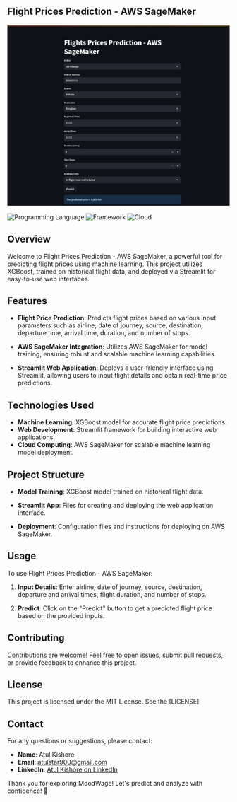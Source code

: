 ## Flight Prices Prediction - AWS SageMaker

![Flight Prices Prediction](https://github.com/Atulok0506/AWS-Sagemaker-ML-project/blob/master/aws%20sagemaker%20streamlit.png)

![Programming Language](https://img.shields.io/badge/Python-3.10-orange)
![Framework](https://img.shields.io/badge/Streamlit-0.90-brightgreen)
![Cloud](https://img.shields.io/badge/AWS-SageMaker-blue)

## Overview

Welcome to Flight Prices Prediction - AWS SageMaker, a powerful tool for predicting flight prices using machine learning. This project utilizes XGBoost, trained on historical flight data, and deployed via Streamlit for easy-to-use web interfaces.

## Features

- **Flight Price Prediction**: Predicts flight prices based on various input parameters such as airline, date of journey, source, destination, departure time, arrival time, duration, and number of stops.
  
- **AWS SageMaker Integration**: Utilizes AWS SageMaker for model training, ensuring robust and scalable machine learning capabilities.

- **Streamlit Web Application**: Deploys a user-friendly interface using Streamlit, allowing users to input flight details and obtain real-time price predictions.

## Technologies Used

- **Machine Learning**: XGBoost model for accurate flight price predictions.
- **Web Development**: Streamlit framework for building interactive web applications.
- **Cloud Computing**: AWS SageMaker for scalable machine learning model deployment.

## Project Structure

- **Model Training**: XGBoost model trained on historical flight data.
  
- **Streamlit App**: Files for creating and deploying the web application interface.
  
- **Deployment**: Configuration files and instructions for deploying on AWS SageMaker.

## Usage

To use Flight Prices Prediction - AWS SageMaker:

1. **Input Details**: Enter airline, date of journey, source, destination, departure and arrival times, flight duration, and number of stops.
  
2. **Predict**: Click on the "Predict" button to get a predicted flight price based on the provided inputs.

## Contributing

Contributions are welcome! Feel free to open issues, submit pull requests, or provide feedback to enhance this project.

## License

This project is licensed under the MIT License. See the [LICENSE]


## Contact

For any questions or suggestions, please contact:

- **Name**: Atul Kishore
- **Email**: atulstar900@gmail.com
- **LinkedIn**: [Atul Kishore on LinkedIn](https://www.linkedin.com/in/atul-kishore-b16991179/)

Thank you for exploring MoodWage! Let's predict and analyze with confidence! 🚀
